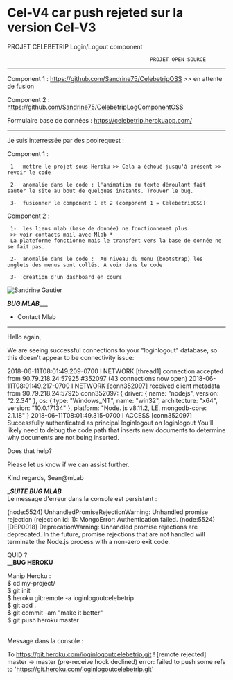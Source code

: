 # Cel-V4 car push rejeted sur la version Cel-V3
 PROJET CELEBETRIP
                                               Login/Logout component

                                                  PROJET OPEN SOURCE
________________________________________________________________________________________________________________

Component 1 : https://github.com/Sandrine75/CelebetripOSS >> en attente de fusion 

Component 2 : https://github.com/Sandrine75/CelebetripLogComponentOSS

Formulaire base de données : https://celebetrip.herokuapp.com/
________________________________________________________________________________________________________________


Je suis interressée par des poolrequest :

Component 1 :


     1-  mettre le projet sous Heroku >> Cela a échoué jusqu'à présent >> revoir le code
     
     2-  anomalie dans le code : l'animation du texte déroulant fait sauter le site au bout de quelques instants. Trouver le bug.

     3-  fusionner le component 1 et 2 (component 1 = CelebetripOSS)
     
Component 2 :

     1-  les liens mlab (base de donnée) ne fonctionnenet plus. 
     >> voir contacts mail avec Mlab *
     La plateforme fonctionne mais le transfert vers la base de donnée ne se fait pas.

     2-  anomalie dans le code :  Au niveau du menu (bootstrap) les onglets des menus sont collés. A voir dans le code
     
     3-  création d'un dashboard en cours



<img src="/images/SandrineGautier.png" alt="Sandrine Gautier"/>

___________________________________________BUG MLAB______________________________________________

* Contact Mlab
______________
Hello again,

We are seeing successful connections to your "loginlogout" database, so this doesn't appear to be connectivity issue:

2018-06-11T08:01:49.209-0700 I NETWORK  [thread1] connection accepted from 90.79.218.24:57925 #352097 (43 connections now open)
2018-06-11T08:01:49.217-0700 I NETWORK  [conn352097] received client metadata from 90.79.218.24:57925 conn352097: { driver: { name: "nodejs", version: "2.2.34" }, os: { type: "Windows_NT", name: "win32", architecture: "x64", version: "10.0.17134" }, platform: "Node.
js v8.11.2, LE, mongodb-core: 2.1.18" }
2018-06-11T08:01:49.315-0700 I ACCESS   [conn352097] Successfully authenticated as principal loginlogout on loginlogout
You'll likely need to debug the code path that inserts new documents to determine why documents are not being inserted.

Does that help?

Please let us know if we can assist further.

Kind regards,
Sean@mLab

____________________________________________SUITE BUG MLAB___________________________________________<br>
Le message d'erreur dans la console est persistant :<br>

(node:5524) UnhandledPromiseRejectionWarning: Unhandled promise rejection (rejection id: 1): MongoError: Authentication failed.
(node:5524) [DEP0018] DeprecationWarning: Unhandled promise rejections are deprecated. In the future, promise rejections that are not handled will terminate the Node.js process with a non-zero exit code.

QUID ? <br>
______________________________________________BUG HEROKU____________________________________________<br>

Manip Heroku :<br>
$ cd my-project/<br>
$ git init<br>
$ heroku git:remote -a loginlogoutcelebetrip<br>
$ git add .<br>
$ git commit -am "make it better"<br>
$ git push heroku master<br><br>

Message dans la console :<br>

To https://git.heroku.com/loginlogoutcelebetrip.git
 ! [remote rejected] master -> master (pre-receive hook declined)
error: failed to push some refs to 'https://git.heroku.com/loginlogoutcelebetrip.git'
